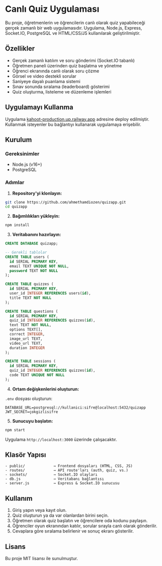 # Canlı Quiz Uygulaması

Bu proje, öğretmenlerin ve öğrencilerin canlı olarak quiz yapabileceği gerçek zamanlı bir web uygulamasıdır. Uygulama, Node.js, Express, Socket.IO, PostgreSQL ve HTML/CSS/JS kullanılarak geliştirilmiştir.

## Özellikler

- Gerçek zamanlı katılım ve soru gönderimi (Socket.IO tabanlı)
- Öğretmen paneli üzerinden quiz başlatma ve yönetme
- Öğrenci ekranında canlı olarak soru çözme
- Görsel ve video destekli sorular
- Saniyeye dayalı puanlama sistemi
- Sınav sonunda sıralama (leaderboard) gösterimi
- Quiz oluşturma, listeleme ve düzenleme işlemleri

## Uygulamayı Kullanma

Uygulama [kahoot-production.up.railway.app](https://kahoot-production.up.railway.app/) adresine deploy edilmiştir. Kullanmak isteyenler bu bağlantıyı kullanarak uygulamaya erişebilir.

## Kurulum

### Gereksinimler

- Node.js (v16+)
- PostgreSQL

### Adımlar

1. **Repository'yi klonlayın:**

```bash
git clone https://github.com/ahmethamdiozen/quizapp.git
cd quizapp
```

2. **Bağımlılıkları yükleyin:**

```bash
npm install
```

3. **Veritabanını hazırlayın:**

```sql
CREATE DATABASE quizapp;

-- Gerekli tablolar
CREATE TABLE users (
  id SERIAL PRIMARY KEY,
  email TEXT UNIQUE NOT NULL,
  password TEXT NOT NULL
);

CREATE TABLE quizzes (
  id SERIAL PRIMARY KEY,
  user_id INTEGER REFERENCES users(id),
  title TEXT NOT NULL
);

CREATE TABLE questions (
  id SERIAL PRIMARY KEY,
  quiz_id INTEGER REFERENCES quizzes(id),
  text TEXT NOT NULL,
  options TEXT[],
  correct INTEGER,
  image_url TEXT,
  video_url TEXT,
  duration INTEGER
);

CREATE TABLE sessions (
  id SERIAL PRIMARY KEY,
  quiz_id INTEGER REFERENCES quizzes(id),
  code TEXT UNIQUE NOT NULL
);
```

4. **Ortam değişkenlerini oluşturun:**

`.env` dosyası oluşturun:

```env
DATABASE_URL=postgresql://kullanici:sifre@localhost:5432/quizapp
JWT_SECRET=çokgizlisifre
```

5. **Sunucuyu başlatın:**

```bash
npm start
```

Uygulama `http://localhost:3000` üzerinde çalışacaktır.

## Klasör Yapısı

```
- public/             → Frontend dosyaları (HTML, CSS, JS)
- routes/             → API route'ları (auth, quiz, vs.)
- sockets/            → Socket.IO olayları
- db.js               → Veritabanı bağlantısı
- server.js           → Express & Socket.IO sunucusu
```

## Kullanım

1. Giriş yapın veya kayıt olun.
2. Quiz oluşturun ya da var olanlardan birini seçin.
3. Öğretmen olarak quiz başlatın ve öğrencilere oda kodunu paylaşın.
4. Öğrenciler oyun ekranından katılır, sorular sırayla canlı olarak gönderilir.
5. Cevaplara göre sıralama belirlenir ve sonuç ekranı gösterilir.

## Lisans

Bu proje MIT lisansı ile sunulmuştur.

